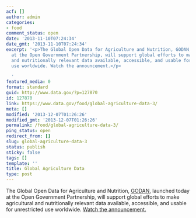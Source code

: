 ```yaml
---
acf: []
author: admin
categories:
- food
comment_status: open
date: '2013-11-10T07:24:34'
date_gmt: '2013-11-10T07:24:34'
excerpt: '<p>The Global Open Data for Agriculture and Nutrition, GODAN, launched today
  at the Open Government Partnership, will support global efforts to make agricultural
  and nutritionally relevant data available, accessible, and usable for unrestricted
  use worldwide. Watch the announcement.</p>

  '
featured_media: 0
format: standard
guid: http://www.data.gov/?p=127870
id: 127870
link: https://www.data.gov/food/global-agriculture-data-3/
meta: []
modified: '2013-12-07T01:26:26'
modified_gmt: '2013-12-07T01:26:26'
permalink: /food/global-agriculture-data-3/
ping_status: open
redirect_from: []
slug: global-agriculture-data-3
status: publish
sticky: false
tags: []
template: ''
title: Global Agriculture Data
type: post
---
```

The Global Open Data for Agriculture and Nutrition, [GODAN](http://godan.info/), launched today at the Open Government Partnership, will support global efforts to make agricultural and nutritionally relevant data available, accessible, and usable for unrestricted use worldwide. [Watch the announcement.](http://www.youtube.com/watch?v=UFvL10R8uzo&feature=youtu.be)



